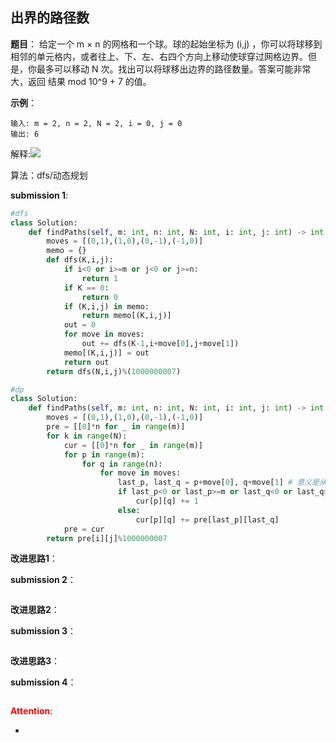## 出界的路径数
**题目**：
给定一个 m × n 的网格和一个球。球的起始坐标为 (i,j) ，你可以将球移到相邻的单元格内，或者往上、下、左、右四个方向上移动使球穿过网格边界。但是，你最多可以移动 N 次。找出可以将球移出边界的路径数量。答案可能非常大，返回 结果 mod 10^9 + 7 的值。


**示例**：
```
输入: m = 2, n = 2, N = 2, i = 0, j = 0
输出: 6
```
解释:![](https://assets.leetcode-cn.com/aliyun-lc-upload/uploads/2018/10/12/out_of_boundary_paths_1.png)

算法：dfs/动态规划

**submission 1**:
```python
#dfs
class Solution:
    def findPaths(self, m: int, n: int, N: int, i: int, j: int) -> int:
        moves = [(0,1),(1,0),(0,-1),(-1,0)]
        memo = {}
        def dfs(K,i,j):
            if i<0 or i>=m or j<0 or j>=n:
                return 1
            if K == 0:
                return 0
            if (K,i,j) in memo:
                return memo[(K,i,j)]
            out = 0
            for move in moves:
                out += dfs(K-1,i+move[0],j+move[1])
            memo[(K,i,j)] = out
            return out
        return dfs(N,i,j)%(1000000007)

#dp
class Solution:
    def findPaths(self, m: int, n: int, N: int, i: int, j: int) -> int:
        moves = [(0,1),(1,0),(0,-1),(-1,0)]
        pre = [[0]*n for _ in range(m)]
        for k in range(N):
            cur = [[0]*n for _ in range(m)]
            for p in range(m):
                for q in range(n):
                    for move in moves:
                        last_p, last_q = p+move[0], q+move[1] # 意义是从上一个点到当前点，而不是从当前点到下一个点
                        if last_p<0 or last_p>=m or last_q<0 or last_q>=n:
                            cur[p][q] += 1
                        else:
                            cur[p][q] += pre[last_p][last_q]
            pre = cur
        return pre[i][j]%1000000007
```


**改进思路1**：


**submission 2**：
```python

```


**改进思路2**：

**submission 3**：
```python

```


**改进思路3**：

**submission 4**：
```python

```


<font color="#FF0000">**Attention**</font>:

- 
